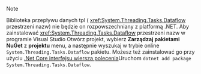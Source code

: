 > [!NOTE]
> Biblioteka przepływu danych tpl ( <xref:System.Threading.Tasks.Dataflow> przestrzeni nazw) nie będzie on rozpowszechniany z platformą .NET. Aby zainstalować <xref:System.Threading.Tasks.Dataflow> przestrzeni nazw w programie Visual Studio Otwórz projekt, wybierz **Zarządzaj pakietami NuGet** z **projektu** menu, a następnie wyszukaj w trybie online `System.Threading.Tasks.Dataflow` pakietu. Możesz też zainstalować go przy użyciu [.Net Core interfejsu wiersza polecenia](~/docs/core/tools/index.md)Uruchom `dotnet add package System.Threading.Tasks.Dataflow`.

